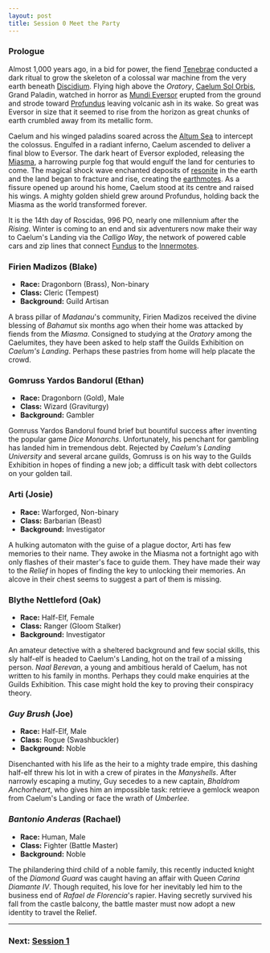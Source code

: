 ```yaml
---
layout: post
title: Session 0 Meet the Party
---
```


### Prologue

Almost 1,000 years ago, in a bid for power, the fiend [Tenebrae](getting-started#tenebrae) conducted a dark ritual to grow the skeleton of a colossal war machine from the very earth beneath [Discidium](locations). Flying high above the *Oratory*, [Caelum Sol Orbis](getting-started#caelum-sol-orbis), Grand Paladin, watched in horror as [Mundi Eversor](getting-started#mundi-eversor) erupted from the ground and strode toward [Profundus](locations) leaving volcanic ash in its wake. So great was Eversor in size that it seemed to rise from the horizon as great chunks of earth crumbled away from its metallic form.

Caelum and his winged paladins soared across the [Altum Sea](locations#altum-sea) to intercept the colossus. Engulfed in a radiant inferno, Caelum ascended to deliver a final blow to Eversor. The dark heart of Eversor exploded, releasing the [Miasma](getting-started#the-miasma), a harrowing purple fog that would engulf the land for centuries to come. The magical shock wave enchanted deposits of [resonite](getting-started#resonance-engines) in the earth and the land began to fracture and rise, creating the [earthmotes](getting-started#earthmotes). As a fissure opened up around his home, Caelum stood at its centre and raised his wings. A mighty golden shield grew around Profundus, holding back the Miasma as the world transformed forever.

It is the 14th day of Roscidas, 996 PO, nearly one millennium after the *Rising*. Winter is coming to an end and six adventurers now make their way to Caelum's Landing via the *Calligo Way*, the network of powered cable cars and zip lines that connect [Fundus](locations#fundus) to the [Innermotes](locations#the-innermotes).

### Firien Madizos (Blake)

- **Race:** Dragonborn (Brass), Non-binary
- **Class:** Cleric (Tempest)
- **Background:** Guild Artisan

A brass pillar of *Madanau*'s community, Firien Madizos received the divine blessing of *Bahamut* six months ago when their home was attacked by fiends from the *Miasma*. Consigned to studying at the *Oratory* among the Caelumites, they have been asked to help staff the Guilds Exhibition on *Caelum's Landing*. Perhaps these pastries from home will help placate the crowd.

### Gomruss Yardos Bandorul (Ethan)

- **Race:** Dragonborn (Gold), Male
- **Class:** Wizard (Graviturgy)
- **Background:** Gambler

Gomruss Yardos Bandorul found brief but bountiful success after inventing the popular game *Dice Monarchs*. Unfortunately, his penchant for gambling has landed him in tremendous debt. Rejected by *Caelum's Landing University* and several arcane guilds, Gomruss is on his way to the Guilds Exhibition in hopes of finding a new job; a difficult task with debt collectors on your golden tail.

### Arti (Josie)

- **Race:** Warforged, Non-binary
- **Class:** Barbarian (Beast)
- **Background:** Investigator

A hulking automaton with the guise of a plague doctor, Arti has few memories to their name. They awoke in the Miasma not a fortnight ago with only flashes of their master's face to guide them. They have made their way to the *Relief* in hopes of finding the key to unlocking their memories. An alcove in their chest seems to suggest a part of them is missing.

### Blythe Nettleford (Oak)

- **Race:** Half-Elf, Female
- **Class:** Ranger (Gloom Stalker)
- **Background:** Investigator

An amateur detective with a sheltered background and few social skills, this sly half-elf is headed to Caelum's Landing, hot on the trail of a missing person. *Naal Berevan*, a young and ambitious herald of Caelum, has not written to his family in months. Perhaps they could make enquiries at the Guilds Exhibition. This case might hold the key to proving their conspiracy theory.

### *Guy Brush* (Joe)

- **Race:** Half-Elf, Male
- **Class:** Rogue (Swashbuckler)
- **Background:** Noble

Disenchanted with his life as the heir to a mighty trade empire, this dashing half-elf threw his lot in with a crew of pirates in the *Manyshells*. After narrowly escaping a mutiny, Guy secedes to a new captain, *Bhaldrom Anchorheart*, who gives him an impossible task: retrieve a gemlock weapon from Caelum's Landing or face the wrath of *Umberlee*.

### *Bantonio Anderas* (Rachael)

- **Race:** Human, Male
- **Class:** Fighter (Battle Master)
- **Background:** Noble

The philandering third child of a noble family, this recently inducted knight of the *Diamond Guard* was caught having an affair with Queen *Carina Diamante IV*. Though requited, his love for her inevitably led him to the business end of *Rafael de Florencia*'s rapier. Having secretly survived his fall from the castle balcony, the battle master must now adopt a new identity to travel the Relief.

---

### **Next: [Session 1](session-1)**
